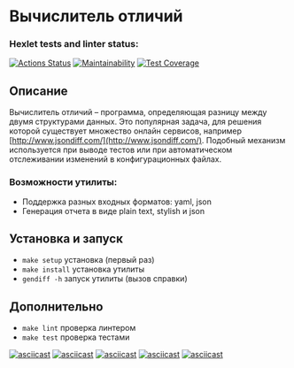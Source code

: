 # Вычислитель отличий

### Hexlet tests and linter status:

[![Actions Status](https://github.com/SimichAlexander/frontend-project-46/actions/workflows/hexlet-check.yml/badge.svg)](https://github.com/SimichAlexander/frontend-project-46/actions)
[![Maintainability](https://api.codeclimate.com/v1/badges/bb0a66f5d272d7be0706/maintainability)](https://codeclimate.com/github/SimichAlexander/frontend-project-46/maintainability)
[![Test Coverage](https://api.codeclimate.com/v1/badges/bb0a66f5d272d7be0706/test_coverage)](https://codeclimate.com/github/SimichAlexander/frontend-project-46/test_coverage)

## Описание

Вычислитель отличий – программа, определяющая разницу между двумя структурами данных. Это популярная задача, для решения которой существует множество онлайн сервисов, например [http://www.jsondiff.com/](http://www.jsondiff.com/). Подобный механизм используется при выводе тестов или при автоматическом отслеживании изменений в конфигурационных файлах.

### Возможности утилиты:

- Поддержка разных входных форматов: yaml, json
- Генерация отчета в виде plain text, stylish и json

## Установка и запуск

- `make setup` установка (первый раз)
- `make install` установка утилиты
- `gendiff -h` запуск утилиты (вызов справки)

## Дополнительно

- `make lint` проверка линтером
- `make test` проверка тестами

[![asciicast](https://asciinema.org/a/DydPiMFfSu421JkDbcw7xL7fP.svg)](https://asciinema.org/a/DydPiMFfSu421JkDbcw7xL7fP)
[![asciicast](https://asciinema.org/a/5dA6uiWNfRWgJapslT11cYD7s.svg)](https://asciinema.org/a/5dA6uiWNfRWgJapslT11cYD7s)
[![asciicast](https://asciinema.org/a/4VuOc5fUhJr1UXWGgHIgd8iqm.svg)](https://asciinema.org/a/4VuOc5fUhJr1UXWGgHIgd8iqm)
[![asciicast](https://asciinema.org/a/Tva0qu1FrIzT6xkjYgvyI3oIN.svg)](https://asciinema.org/a/Tva0qu1FrIzT6xkjYgvyI3oIN)
[![asciicast](https://asciinema.org/a/YJgGntbewUa12PsFXoc1k5elm.svg)](https://asciinema.org/a/YJgGntbewUa12PsFXoc1k5elm)
